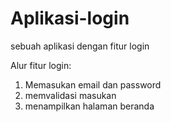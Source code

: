 # Aplikasi-login
sebuah aplikasi dengan fitur login

Alur fitur login:
1. Memasukan email dan password
2. memvalidasi masukan
3. menampilkan halaman beranda
